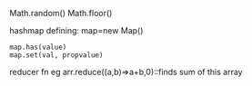 Math.random()
Math.floor()

hashmap defining:
    map=new Map()

    map.has(value)
    map.set(val, propvalue)


reducer fn eg
arr.reduce((a,b)=>a+b,0)::finds sum of this array